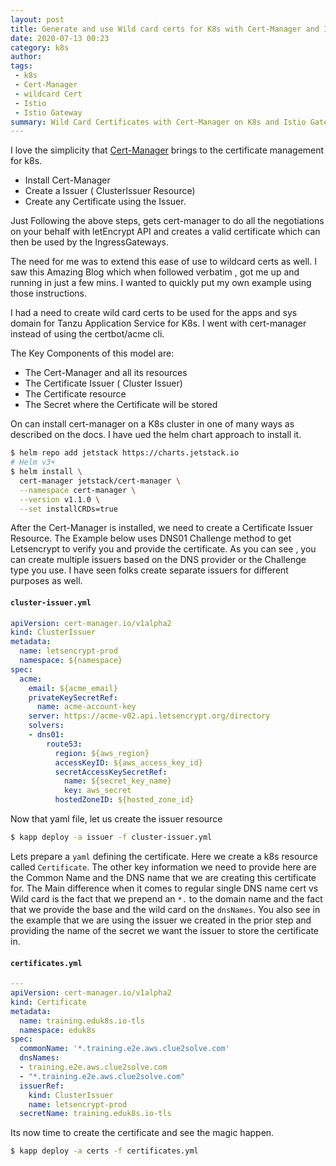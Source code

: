 ```yaml
---
layout: post
title: Generate and use Wild card certs for K8s with Cert-Manager and Istio
date: 2020-07-13 00:23
category: k8s
author: 
tags: 
 - k8s
 - Cert-Manager
 - wildcard Cert
 - Istio
 - Istio Gateway
summary: Wild Card Certificates with Cert-Manager on K8s and Istio Gateway
---
```

I love the simplicity that [Cert-Manager](https://cert-manager.io/docs/) brings to the certificate management for k8s. 
- Install Cert-Manager
- Create a Issuer ( ClusterIssuer Resource)
- Create any Certificate using the Issuer. 

Just Following the above steps, gets cert-manager to do all the negotiations on your behalf with letEncrypt API and creates a valid certificate which can then be used by the IngressGateways. 

The need for me was to extend this ease of use to wildcard certs as well.  I saw this Amazing Blog which when followed verbatim ,  got me up and running in just a few mins. I wanted to quickly put my own example using those instructions.  

I had a need to create wild card certs to be used for the apps and sys domain for Tanzu Application Service for K8s. I went with cert-manager instead of using the certbot/acme cli. 

The Key Components of this model are: 
- The Cert-Manager and all its resources 
- The Certificate Issuer ( Cluster Issuer)
- The Certificate resource
- The Secret where the Certificate will be stored


On can install cert-manager on a K8s cluster in one of many ways as described on the docs. I have ued the helm chart approach to install it. 

```bash
$ helm repo add jetstack https://charts.jetstack.io
# Helm v3+
$ helm install \
  cert-manager jetstack/cert-manager \
  --namespace cert-manager \
  --version v1.1.0 \
  --set installCRDs=true
```

After the Cert-Manager is installed,  we need to create a Certificate Issuer Resource. The Example below uses DNS01 Challenge method to get Letsencrypt to verify you and provide the certificate. 
As you can see , you can create multiple issuers based on the DNS provider or the Challenge type you use. I have seen folks create separate issuers for different purposes as well. 

#### **`cluster-issuer.yml`**
```yml
apiVersion: cert-manager.io/v1alpha2
kind: ClusterIssuer
metadata:
  name: letsencrypt-prod
  namespace: ${namespace}
spec:
  acme:
    email: ${acme_email}
    privateKeySecretRef:
      name: acme-account-key
    server: https://acme-v02.api.letsencrypt.org/directory
    solvers:
    - dns01:
        route53:
          region: ${aws_region}
          accessKeyID: ${aws_access_key_id}
          secretAccessKeySecretRef:
            name: ${secret_key_name}
            key: aws_secret
          hostedZoneID: ${hosted_zone_id}

```

Now that yaml file, let us create the issuer resource
```bash
$ kapp deploy -a issuer -f cluster-issuer.yml
```

Lets prepare a `yaml` defining the certificate. Here we create a k8s resource called `Certificate`. The other key information we need to provide here are the Common Name and the DNS name that we are creating this certificate for. The Main difference when it comes to regular single DNS name cert vs Wild card is the fact that we prepend an `*.` to the domain name and the fact that we provide the base and the wild card on the `dnsNames`. You also see in the example that we are using the issuer we created in the prior step and providing the name of the secret we want the issuer to store the certificate in. 
#### **`certificates.yml`**
```yml
---
apiVersion: cert-manager.io/v1alpha2
kind: Certificate
metadata:
  name: training.eduk8s.io-tls
  namespace: eduk8s
spec:
  commonName: '*.training.e2e.aws.clue2solve.com'
  dnsNames:
  - training.e2e.aws.clue2solve.com
  - "*.training.e2e.aws.clue2solve.com"
  issuerRef:
    kind: ClusterIssuer
    name: letsencrypt-prod
  secretName: training.eduk8s.io-tls
```

Its now time to create the certificate and see the magic happen. 
```bash
$ kapp deploy -a certs -f certificates.yml
```


